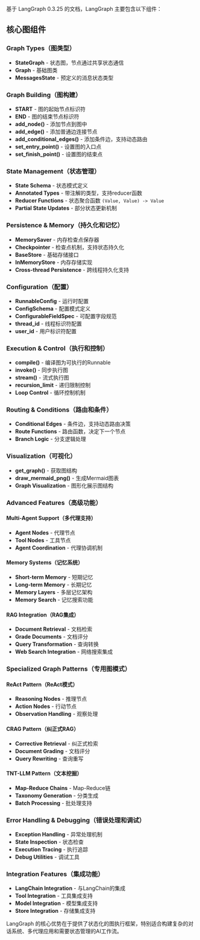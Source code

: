 基于 LangGraph 0.3.25 的文档，LangGraph 主要包含以下组件：

## 核心图组件

### Graph Types（图类型）
- **StateGraph** - 状态图，节点通过共享状态通信
- **Graph** - 基础图类
- **MessagesState** - 预定义的消息状态类型

### Graph Building（图构建）
- **START** - 图的起始节点标识符
- **END** - 图的结束节点标识符
- **add_node()** - 添加节点到图中
- **add_edge()** - 添加普通边连接节点
- **add_conditional_edges()** - 添加条件边，支持动态路由
- **set_entry_point()** - 设置图的入口点
- **set_finish_point()** - 设置图的结束点

### State Management（状态管理）
- **State Schema** - 状态模式定义
- **Annotated Types** - 带注解的类型，支持reducer函数
- **Reducer Functions** - 状态聚合函数 `(Value, Value) -> Value`
- **Partial State Updates** - 部分状态更新机制

### Persistence & Memory（持久化和记忆）
- **MemorySaver** - 内存检查点保存器
- **Checkpointer** - 检查点机制，支持状态持久化
- **BaseStore** - 基础存储接口
- **InMemoryStore** - 内存存储实现
- **Cross-thread Persistence** - 跨线程持久化支持

### Configuration（配置）
- **RunnableConfig** - 运行时配置
- **ConfigSchema** - 配置模式定义
- **ConfigurableFieldSpec** - 可配置字段规范
- **thread_id** - 线程标识符配置
- **user_id** - 用户标识符配置

### Execution & Control（执行和控制）
- **compile()** - 编译图为可执行的Runnable
- **invoke()** - 同步执行图
- **stream()** - 流式执行图
- **recursion_limit** - 递归限制控制
- **Loop Control** - 循环控制机制

### Routing & Conditions（路由和条件）
- **Conditional Edges** - 条件边，支持动态路由决策
- **Route Functions** - 路由函数，决定下一个节点
- **Branch Logic** - 分支逻辑处理

### Visualization（可视化）
- **get_graph()** - 获取图结构
- **draw_mermaid_png()** - 生成Mermaid图表
- **Graph Visualization** - 图形化展示图结构

### Advanced Features（高级功能）

#### Multi-Agent Support（多代理支持）
- **Agent Nodes** - 代理节点
- **Tool Nodes** - 工具节点
- **Agent Coordination** - 代理协调机制

#### Memory Systems（记忆系统）
- **Short-term Memory** - 短期记忆
- **Long-term Memory** - 长期记忆
- **Memory Layers** - 多层记忆架构
- **Memory Search** - 记忆搜索功能

#### RAG Integration（RAG集成）
- **Document Retrieval** - 文档检索
- **Grade Documents** - 文档评分
- **Query Transformation** - 查询转换
- **Web Search Integration** - 网络搜索集成

### Specialized Graph Patterns（专用图模式）

#### ReAct Pattern（ReAct模式）
- **Reasoning Nodes** - 推理节点
- **Action Nodes** - 行动节点
- **Observation Handling** - 观察处理

#### CRAG Pattern（纠正式RAG）
- **Corrective Retrieval** - 纠正式检索
- **Document Grading** - 文档评分
- **Query Rewriting** - 查询重写

#### TNT-LLM Pattern（文本挖掘）
- **Map-Reduce Chains** - Map-Reduce链
- **Taxonomy Generation** - 分类生成
- **Batch Processing** - 批处理支持

### Error Handling & Debugging（错误处理和调试）
- **Exception Handling** - 异常处理机制
- **State Inspection** - 状态检查
- **Execution Tracing** - 执行追踪
- **Debug Utilities** - 调试工具

### Integration Features（集成功能）
- **LangChain Integration** - 与LangChain的集成
- **Tool Integration** - 工具集成支持
- **Model Integration** - 模型集成支持
- **Store Integration** - 存储集成支持

LangGraph 的核心优势在于提供了状态化的图执行框架，特别适合构建复杂的对话系统、多代理应用和需要状态管理的AI工作流。
